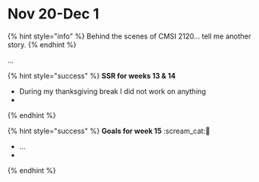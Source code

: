 # Nov 20-Dec 1

{% hint style="info" %}
Behind the scenes of CMSI 2120... tell me another story.
{% endhint %}

...

{% hint style="success" %}
**SSR for weeks 13 & 14**

* During my thanksgiving break I did not work on anything
*
{% endhint %}

{% hint style="success" %}
**Goals for week 15** :scream\_cat::tada:

* ...
*
{% endhint %}
